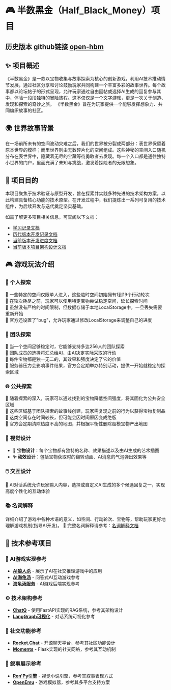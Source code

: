 # 🎮 半数黑金（Half_Black_Money）项目
## 历史版本 github链接 [open-hbm](https://github.com/qsmeng/open-hbm)
## ✨ 项目概述
《半数黑金》是一款以宝物收集与故事探索为核心的创新游戏，利用AI技术推动情节发展，通过社区分享和讨论鼓励玩家共同构建一个丰富多彩的故事世界。每个故事都以论坛帖子的形式呈现，允许玩家通过自由回帖或选择AI生成的回复参与其中，体验一段段独特的冒险旅程。这不仅仅是一个文字游戏，更是一次关于创造、发现和探索的奇妙之旅。
《半数黑金》旨在为玩家提供一个能够发挥想象力、共同编织故事的社区。

## 🌍 世界故事背景
在一场前所未有的空间波动灾难之后，我们的世界被分裂成两部分：表世界保留着原本世界的模样；而里世界则由无数碎片化的空间组成。这些神秘的空间入口随机分布在表世界中，隐藏着无尽的宝藏等待勇敢者去发现。每一个入口都是通往独特小世界的门户，里面充满了未知与挑战，激发着探险者的无限想象。

## 🎯 项目目的
本项目聚焦于技术验证与原型开发，旨在探索并实践多种先进的技术架构方案，以此构建具备核心功能的技术原型。在开发过程中，我们提炼出一系列可复用的技术组件，为后续开发与迭代奠定坚实基础。

如需了解更多项目相关信息，可查阅以下文档：
- [学习记录文档](docs/学习笔记/学习记录.md)
- [历代版本开发记录文档](docs/历代版本开发记录.md)
- [当前版本开发进度文档](docs/任务管理.md)
- [当前版本项目架构设计文档](docs/项目架构设计.md)

## 🎮 游戏玩法介绍

### 👤 个人探索
🔹 一些特定的空间仅限单人进入，这些临时空间初始拥有1到19个行动轮次  
🔹 在轮次耗尽之前，玩家可以使用特定宝物尝试稳定空间，延长探索时间  
🔹 虽然没有严格的时间限制，但数据存储于本地LocalStorage中，一旦丢失需要重新开始  
🔹 官方还设置了"bug"，允许玩家通过修改LocalStorage来调整自己的进度

### 👥 团队探索
🔹 当一个空间足够稳定时，它能够支持多达256人的团队探索  
🔹 团队成员的选择将汇总给AI，由AI决定实际采取的行动  
🔹 每件宝物都是独一无二的，其效果和强度决定了它的价值  
🔹 服务器压力会影响事件结果，官方会定期举办特别活动，提供一开始就稳定的探索区域

### 🌐 公共探索
🔹 随着探索的深入，玩家可以通过找到的宝物降低空间强度，将其固化为公共安全区域  
🔹 这些区域基于团队探索的故事线创建，玩家需复现之前的行为以获得宝物复制品  
🔹 这类空间存在时间较长，但可能会因时间原因变成绝版  
🔹 官方会定期清除热度不高的地图，并根据平衡性删除超模宝物产出地图

### 🎨 视觉设计
- **🎁 宝物设计**：每个宝物都有独特的名称、效果描述以及由AI生成的艺术插图
- **✨ 动效设计**：包括宝物获取时的翻转动画、AI消息的气泡弹出效果等

### 🖱️ 交互设计
🤖 AI对话系统允许玩家输入内容，选择或自定义AI生成的多个候选回复之一，实现高度个性化的互动体验

### 📚 名词解释
详细介绍了游戏中各种术语的意义，如空间、行动轮次、宝物等，帮助玩家更好地理解游戏机制(指导AI开发)。
📖 完整名词解释请参考：[名词解释文档](/docs/名词解释.md)

## 🔧 技术参考项目

### 🤖 AI游戏实现参考
- **[AI狼人杀](https://github.com/hikariming/AIWolfGame)** - 展示了AI在社交推理游戏中的应用
- **[AI海龟汤](https://github.com/liyupi/yuhaigui-ai-game)** - 问答式AI互动游戏参考
- **[海龟汤服务](https://github.com/amazingchow/turtle-soup-game-service)** - AI游戏后端实现参考

### ⚙️ 技术架构参考
- **[ChatQ](https://github.com/Jocker-123/ChatQ)** - 使用FastAPI实现的RAG系统，参考其架构设计
- **[LangGraph可视化](https://github.com/q2wxec/langgraph-demo)** - 对话系统可视化参考

### 👥 社交功能参考  
- **[Rocket.Chat](https://github.com/RocketChat/Rocket.Chat)** - 开源聊天平台，参考其社区功能设计
- **[Moments](https://github.com/greyli/moments)** - Flask实现的社交网络，参考其互动机制

### 📖 叙事展示参考
- **[Ren'Py引擎](https://doc.renpy.cn/zh-CN/quickstart.html)** - 视觉小说引擎，参考其叙事表现方式
- **[OpenEmu](https://github.com/OpenEmu/OpenEmu)** - 游戏模拟器，参考其多平台支持方案
